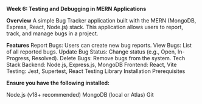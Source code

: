 **Week 6: Testing and Debugging in MERN Applications**

**Overview**
A simple Bug Tracker application built with the MERN (MongoDB, Express, React, Node.js) stack. This application allows users to report, track, and manage bugs in a project.

**Features**
Report Bugs: Users can create new bug reports.
View Bugs: List of all reported bugs.
Update Bug Status: Change status (e.g., Open, In-Progress, Resolved).
Delete Bugs: Remove bugs from the system.
Tech Stack
Backend: Node.js, Express.js, MongoDB
Frontend: React, Vite
Testing: Jest, Supertest, React Testing Library
Installation
Prerequisites


**Ensure you have the following installed:**

Node.js (v18+ recommended)
MongoDB (local or Atlas)
Git
